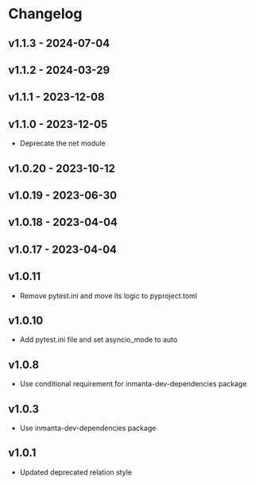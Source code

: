 # Changelog

## v1.1.3 - 2024-07-04


## v1.1.2 - 2024-03-29


## v1.1.1 - 2023-12-08


## v1.1.0 - 2023-12-05

- Deprecate the net module

## v1.0.20 - 2023-10-12


## v1.0.19 - 2023-06-30


## v1.0.18 - 2023-04-04


## v1.0.17 - 2023-04-04

## v1.0.11
- Remove pytest.ini and move its logic to pyproject.toml

## v1.0.10
 - Add pytest.ini file and set asyncio_mode to auto

## v1.0.8
 - Use conditional requirement for inmanta-dev-dependencies package

## v1.0.3
 - Use inmanta-dev-dependencies package

## v1.0.1
 - Updated deprecated relation style
